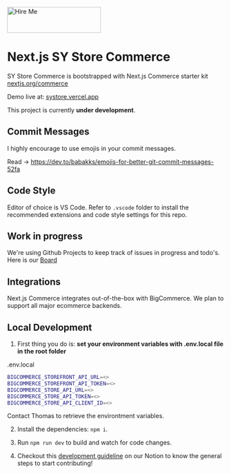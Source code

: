 <a href="https://wannahireme.com/rage" target="_blank"><img src="https://wannahireme.com/assets/btnimages/pacifico_orange.png" alt="Hire Me" style="height: 60px !important;width: 217px !important;" ></a>

# Next.js SY Store Commerce

SY Store Commerce is bootstrapped with Next.js Commerce starter kit [nextjs.org/commerce](https://nextjs.org/commerce)

Demo live at: [systore.vercel.app](https://systore.vercel.app/)

This project is currently <b>under development</b>.

## Commit Messages
I highly encourage to use emojis in your commit messages.

Read -> https://dev.to/babakks/emojis-for-better-git-commit-messages-52fa

## Code Style
Editor of choice is VS Code.
Refer to `.vscode` folder to install the recommended extensions and code style settings for this repo.

## Work in progress

We're using Github Projects to keep track of issues in progress and todo's. Here is our [Board](https://github.com/rangigo/systore-commerce/projects/1)

## Integrations

Next.js Commerce integrates out-of-the-box with BigCommerce. We plan to support all major ecommerce backends.

## Local Development

1. First thing you do is: <b>set your environment variables with .env.local file in the root folder</b>

.env.local
```sh
BIGCOMMERCE_STOREFRONT_API_URL=<>
BIGCOMMERCE_STOREFRONT_API_TOKEN=<>
BIGCOMMERCE_STORE_API_URL=<>
BIGCOMMERCE_STORE_API_TOKEN=<>
BIGCOMMERCE_STORE_API_CLIENT_ID=<>
```

Contact Thomas to retrieve the environtment variables.

2. Install the dependencies: `npm i`. 

3. Run `npm run dev` to build and watch for code changes.

4. Checkout this [development guideline](https://www.notion.so/Development-Lifecycle-7970859372244d2694d4f04a72d17826) on our Notion to know the general steps to start contributing!
